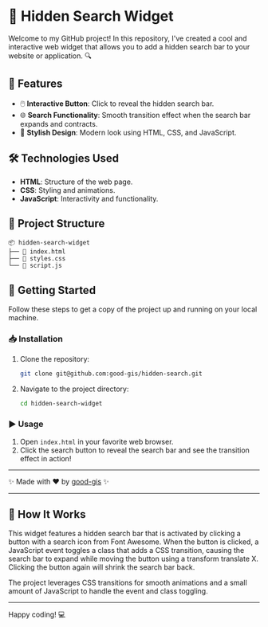 # 📜 Hidden Search Widget

Welcome to my GitHub project! In this repository, I've created a cool and interactive web widget that allows you to add a hidden search bar to your website or application. 🔍

## 🌟 Features

- 🖱️ **Interactive Button**: Click to reveal the hidden search bar.
- 🌐 **Search Functionality**: Smooth transition effect when the search bar expands and contracts.
- 🎨 **Stylish Design**: Modern look using HTML, CSS, and JavaScript.

## 🛠️ Technologies Used

- **HTML**: Structure of the web page.
- **CSS**: Styling and animations.
- **JavaScript**: Interactivity and functionality.

## 📂 Project Structure

```
📦 hidden-search-widget
├── 📜 index.html
├── 📜 styles.css
└── 📜 script.js
```

## 🚀 Getting Started

Follow these steps to get a copy of the project up and running on your local machine.

### 📥 Installation

1. Clone the repository:
    ```bash
    git clone git@github.com:good-gis/hidden-search.git
    ```
2. Navigate to the project directory:
    ```bash
    cd hidden-search-widget
    ```

### ▶️ Usage

1. Open `index.html` in your favorite web browser.
2. Click the search button to reveal the search bar and see the transition effect in action!


---

✨ Made with ❤️ by [good-gis](https://github.com/good-gis/) ✨

---

## 🔧 How It Works

This widget features a hidden search bar that is activated by clicking a button with a search icon from Font Awesome. When the button is clicked, a JavaScript event toggles a class that adds a CSS transition, causing the search bar to expand while moving the button using a transform translate X. Clicking the button again will shrink the search bar back.

The project leverages CSS transitions for smooth animations and a small amount of JavaScript to handle the event and class toggling.

---

Happy coding! 💻